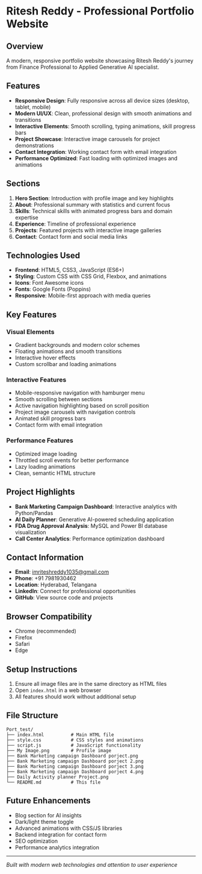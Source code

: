 # Ritesh Reddy - Professional Portfolio Website

## Overview
A modern, responsive portfolio website showcasing Ritesh Reddy's journey from Finance Professional to Applied Generative AI specialist.

## Features
- **Responsive Design**: Fully responsive across all device sizes (desktop, tablet, mobile)
- **Modern UI/UX**: Clean, professional design with smooth animations and transitions
- **Interactive Elements**: Smooth scrolling, typing animations, skill progress bars
- **Project Showcase**: Interactive image carousels for project demonstrations
- **Contact Integration**: Working contact form with email integration
- **Performance Optimized**: Fast loading with optimized images and animations

## Sections
1. **Hero Section**: Introduction with profile image and key highlights
2. **About**: Professional summary with statistics and current focus
3. **Skills**: Technical skills with animated progress bars and domain expertise
4. **Experience**: Timeline of professional experience
5. **Projects**: Featured projects with interactive image galleries
6. **Contact**: Contact form and social media links

## Technologies Used
- **Frontend**: HTML5, CSS3, JavaScript (ES6+)
- **Styling**: Custom CSS with CSS Grid, Flexbox, and animations
- **Icons**: Font Awesome icons
- **Fonts**: Google Fonts (Poppins)
- **Responsive**: Mobile-first approach with media queries

## Key Features
### Visual Elements
- Gradient backgrounds and modern color schemes
- Floating animations and smooth transitions
- Interactive hover effects
- Custom scrollbar and loading animations

### Interactive Features
- Mobile-responsive navigation with hamburger menu
- Smooth scrolling between sections
- Active navigation highlighting based on scroll position
- Project image carousels with navigation controls
- Animated skill progress bars
- Contact form with email integration

### Performance Features
- Optimized image loading
- Throttled scroll events for better performance
- Lazy loading animations
- Clean, semantic HTML structure

## Project Highlights
- **Bank Marketing Campaign Dashboard**: Interactive analytics with Python/Pandas
- **AI Daily Planner**: Generative AI-powered scheduling application
- **FDA Drug Approval Analysis**: MySQL and Power BI database visualization
- **Call Center Analytics**: Performance optimization dashboard

## Contact Information
- **Email**: imriteshreddy1035@gmail.com
- **Phone**: +91 7981930462
- **Location**: Hyderabad, Telangana
- **LinkedIn**: Connect for professional opportunities
- **GitHub**: View source code and projects

## Browser Compatibility
- Chrome (recommended)
- Firefox
- Safari
- Edge

## Setup Instructions
1. Ensure all image files are in the same directory as HTML files
2. Open `index.html` in a web browser
3. All features should work without additional setup

## File Structure
```
Port_test/
├── index.html          # Main HTML file
├── style.css           # CSS styles and animations
├── script.js           # JavaScript functionality
├── My Image.png        # Profile image
├── Bank Marketing campaign Dashboard porject.png
├── Bank Marketing campaign Dashboard porject 2.png
├── Bank Marketing campaign Dashboard porject 3.png
├── Bank Marketing campaign Dashboard porject 4.png
├── Daily Activity planner Project.png
└── README.md           # This file
```

## Future Enhancements
- Blog section for AI insights
- Dark/light theme toggle
- Advanced animations with CSS/JS libraries
- Backend integration for contact form
- SEO optimization
- Performance analytics integration

---
*Built with modern web technologies and attention to user experience*